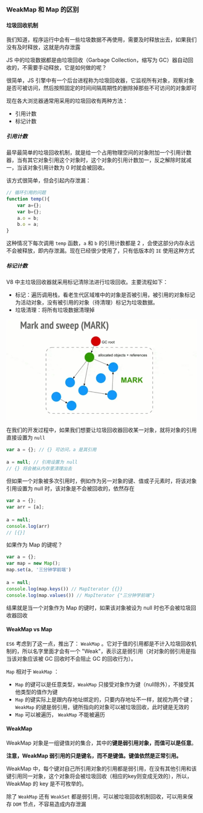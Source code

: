 ### WeakMap 和 Map 的区别

#### 垃圾回收机制

我们知道，程序运行中会有一些垃圾数据不再使用，需要及时释放出去，如果我们没有及时释放，这就是内存泄露

JS 中的垃圾数据都是由垃圾回收（Garbage Collection，缩写为 GC）器自动回收的，不需要手动释放，它是如何做的呢？

很简单，JS 引擎中有一个后台进程称为垃圾回收器，它监视所有对象，观察对象是否可被访问，然后按照固定的时间间隔周期性的删除掉那些不可访问的对象即可

现在各大浏览器通常用采用的垃圾回收有两种方法：

- 引用计数
- 标记计数

##### 引用计数

最早最简单的垃圾回收机制，就是给一个占用物理空间的对象附加一个引用计数器，当有其它对象引用这个对象时，这个对象的引用计数加一，反之解除时就减一，当该对象引用计数为 0 时就会被回收。

该方式很简单，但会引起内存泄漏：

```js
// 循环引用的问题
function temp(){
    var a={};
    var b={};
    a.o = b;
    b.o = a;
}
```

这种情况下每次调用 `temp` 函数，`a` 和 `b` 的引用计数都是 2 ，会使这部分内存永远不会被释放，即内存泄漏。现在已经很少使用了，只有低版本的 `IE` 使用这种方式

##### 标记计数

V8 中主垃圾回收器就采用标记清除法进行垃圾回收。主要流程如下：

- 标记：遍历调用栈，看老生代区域堆中的对象是否被引用，被引用的对象标记为活动对象，没有被引用的对象（待清理）标记为垃圾数据。
- 垃圾清理：将所有垃圾数据清理掉

![图 1](../images/e1157240e3f58230e39e0c5580777b854bc621b616d90f1c31baf0b9d66995af.png)  

在我们的开发过程中，如果我们想要让垃圾回收器回收某一对象，就将对象的引用直接设置为 `null`

```js
var a = {}; // {} 可访问，a 是其引用

a = null; // 引用设置为 null
// {} 将会被从内存里清理出去
```

但如果一个对象被多次引用时，例如作为另一对象的键、值或子元素时，将该对象引用设置为 null 时，该对象是不会被回收的，依然存在

```js
var a = {}; 
var arr = [a];

a = null; 
console.log(arr)
// [{}]
```

如果作为 Map 的键呢？

```js
var a = {}; 
var map = new Map();
map.set(a, '三分钟学前端')

a = null; 
console.log(map.keys()) // MapIterator {{}}
console.log(map.values()) // MapIterator {"三分钟学前端"}
```

结果就是当一个对象作为 Map 的键时，如果该对象被设为 null 时也不会被垃圾回收器回收


#### WeakMap vs Map

`ES6` 考虑到了这一点，推出了： `WeakMap` 。它对于值的引用都是不计入垃圾回收机制的，所以名字里面才会有一个 "Weak"，表示这是弱引用（对对象的弱引用是指当该对象应该被 GC 回收时不会阻止 GC 的回收行为）。

`Map` 相对于 `WeakMap` ：

- `Map` 的键可以是任意类型，`WeakMap` 只接受对象作为键（null除外），不接受其他类型的值作为键
- `Map` 的键实际上是跟内存地址绑定的，只要内存地址不一样，就视为两个键； `WeakMap` 的键是弱引用，键所指向的对象可以被垃圾回收，此时键是无效的
- `Map` 可以被遍历， `WeakMap` 不能被遍历


#### WeakMap

WeakMap 对象是一组键值对的集合，其中的**键是弱引用对象，而值可以是任意**。

**注意，WeakMap 弱引用的只是键名，而不是键值。键值依然是正常引用。**

WeakMap 中，每个键对自己所引用对象的引用都是弱引用，在没有其他引用和该键引用同一对象，这个对象将会被垃圾回收（相应的key则变成无效的），所以，WeakMap 的 key 是不可枚举的。


除了 `WeakMap` 还有 `WeakSet` 都是弱引用，可以被垃圾回收机制回收，可以用来保存 `DOM` 节点，不容易造成内存泄漏
